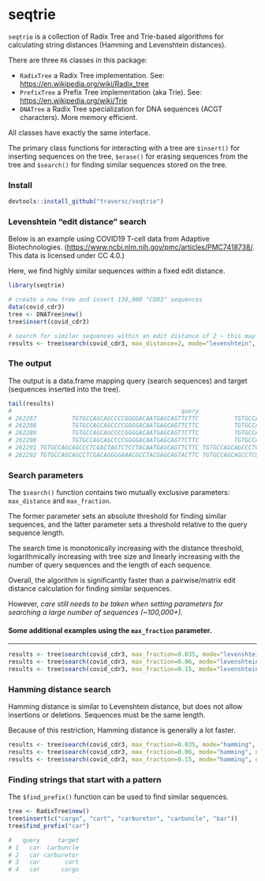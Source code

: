 seqtrie
================

<!-- <img src="hex.png" width = "130" height = "150" align="right" style="border:0px;padding:15px"> -->

<!-- [![CRAN\_Status\_Badge](http://www.r-pkg.org/badges/version/seqtrie)](https://cran.r-project.org/package=seqtrie) [![CRAN\_Downloads\_Badge](https://cranlogs.r-pkg.org/badges/seqtrie)](https://cran.r-project.org/package=seqtrie) -->

<!-- [![CRAN\_Downloads\_Total\_Badge](https://cranlogs.r-pkg.org/badges/grand-total/seqtrie)](https://cran.r-project.org/package=seqtrie) -->

`seqtrie` is a collection of Radix Tree and Trie-based algorithms for
calculating string distances (Hamming and Levenshtein distances).

There are three `R6` classes in this package:

  - `RadixTree` a Radix Tree implementation. See:
    <https://en.wikipedia.org/wiki/Radix_tree>
  - `PrefixTree` a Prefix Tree implementation (aka Trie). See:
    <https://en.wikipedia.org/wiki/Trie>
  - `DNATree` a Radix Tree specialization for DNA sequences (ACGT
    characters). More memory efficient.

All classes have exactly the same interface.

The primary class functions for interacting with a tree are `$insert()`
for inserting sequences on the tree, `$erase()` for erasing sequences
from the tree and `$search()` for finding similar sequences stored on
the tree.

### Install

``` r
devtools::install_github("traversc/seqtrie")
```

### Levenshtein “edit distance” search

Below is an example using COVID19 T-cell data from Adaptive
Biotechnologies.
(<https://www.ncbi.nlm.nih.gov/pmc/articles/PMC7418738/>. This data is
licensed under CC 4.0.)

Here, we find highly similar sequences within a fixed edit distance.

``` r
library(seqtrie)

# create a new tree and insert 130,000 "CDR3" sequences
data(covid_cdr3) 
tree <- DNATree$new()
tree$insert(covid_cdr3)

# search for similar sequences within an edit distance of 2 ~ this may take a minute or two
results <- tree$search(covid_cdr3, max_distance=2, mode="levenshtein", nthreads=8)
```

### The output

The output is a data.frame mapping query (search sequences) and target
(sequences inserted into the tree).

``` r
tail(results)
#                                                query                                        target distance
# 262287          TGTGCCAGCAGCCCCGGGGACAATGAGCAGTTCTTC          TGTGCCAGCAGCCCGGGGACAATTGAGCAGTTCTTC        2
# 262288          TGTGCCAGCAGCCCCGGGGACAATGAGCAGTTCTTC          TGTGCCAGCAGCCCGGGGACTAATGAGCAGTTCTTC        2
# 262289          TGTGCCAGCAGCCCCGGGGACAATGAGCAGTTCTTC          TGTGCCAGCAGCCTCGGGTACAATGAGCAGTTCTTC        2
# 262290          TGTGCCAGCAGCCCCGGGGACAATGAGCAGTTCTTC          TGTGCCAGCAGCGCCCGGGACAATGAGCAGTTCTTC        2
# 262291 TGTGCCAGCAGCCCTCGACTAGTCTCCTACAATGAGCAGTTCTTC TGTGCCAGCAGCCCTCGACTAGTCTCCTACAATGAGCAGTTCTTC        0
# 262292 TGTGCCAGCAGCCTCGACAGGGGAAACGCCTACGAGCAGTACTTC TGTGCCAGCAGCCTCGACAGGGGAAACGCCTACGAGCAGTACTTC        0
```

### Search parameters

The `$search()` function contains two mutually exclusive parameters:
`max_distance` and `max_fraction`.

The former parameter sets an absolute threshold for finding similar
sequences, and the latter parameter sets a threshold relative to the
query sequence length.

The search time is monotonically increasing with the distance threshold,
logarithmically increasing with tree size and linearly increasing with
the number of query sequences and the length of each sequence.

Overall, the algorithm is significantly faster than a pairwise/matrix
edit distance calculation for finding similar sequences.

However, *care still needs to be taken when setting parameters for
searching a large number of sequences (\~100,000+).*

#### Some additional examples using the `max_fraction` parameter.

-----

``` r
results <- tree$search(covid_cdr3, max_fraction=0.035, mode="levenshtein", nthreads=8) # ~several seconds
results <- tree$search(covid_cdr3, max_fraction=0.06, mode="levenshtein", nthreads=8) # ~1 minute
results <- tree$search(covid_cdr3, max_fraction=0.15, mode="levenshtein", nthreads=8) # ~15-20 minutes
```

### Hamming distance search

Hamming distance is similar to Levenshtein distance, but does not allow
insertions or deletions. Sequences must be the same length.

Because of this restriction, Hamming distance is generally a lot faster.

``` r
results <- tree$search(covid_cdr3, max_fraction=0.035, mode="hamming", nthreads=8) # ~1 second
results <- tree$search(covid_cdr3, max_fraction=0.06, mode="hamming", nthreads=8) # ~ several seconds
results <- tree$search(covid_cdr3, max_fraction=0.15, mode="hamming", nthreads=8) # ~ 1.5 minutes
```

### Finding strings that start with a pattern

The `$find_prefix()` function can be used to find similar sequences.

``` r
tree <- RadixTree$new()
tree$insert(c("cargo", "cart", "carburetor", "carbuncle", "bar"))
tree$find_prefix("car")

#   query     target
# 1   car  carbuncle
# 2   car carburetor
# 3   car       cart
# 4   car      cargo
```
